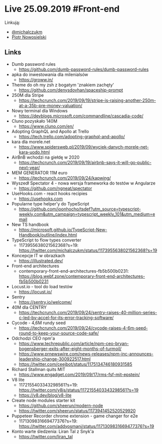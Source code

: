 # Live 25.09.2019 #Front-end

Linkują:

- [@michalczukm](https://twitter.com/michalczukm)
- [Piotr Nowosielski](https://www.linkedin.com/in/piotrnowosielski)

## Links

- Dumb password rules
  - https://github.com/dumb-password-rules/dumb-password-rules
- apka do inwestowania dla milenialsów
  - https://groww.in/
- Theme do oh my zsh z bogatym 'znakiem zachęty'
  - https://github.com/denysdovhan/spaceship-prompt
- 250M dla Stripe
  - https://techcrunch.com/2019/09/19/stripe-is-raising-another-250m-at-a-35b-pre-money-valuation/
- Nowy terminal dla Windows
  - https://devblogs.microsoft.com/commandline/cascadia-code/
- Cluno pozyskało 140M
  - https://www.cluno.com/en/
- Adopting GraphQL and Apollo at Trello
  - https://tech.trello.com/adopting-graphql-and-apollo/
- kara dla morele.net
  - https://www.spidersweb.pl/2019/09/wyciek-danych-morele-net-kara-uodo.html
- AirBnB wchodzi na giełdę w 2020
  - https://techcrunch.com/2019/09/19/airbnb-says-it-will-go-public-next-year/
- MEM GENERATOR 11M euro
  - https://techcrunch.com/2019/09/24/kapwing/
- Wyszedł Spectator 4 - nowa wersja frameworka do testów w Angularze
  - https://github.com/ngneat/spectator
- UseHooks.com - react hooks recipies
  - https://usehooks.com
- Popularne type helper'y do TypeScript
  - https://github.com/joonhocho/tsdef?utm_source=typescript-weekly.com&utm_campaign=typescript_weekly_101&utm_medium=email
- New TS handbook
  - https://microsoft.github.io/TypeScript-New-Handbook/outline/index.html
- TypeScript to flow types converter
  - 1173955638021562368?s=19: https://twitter.com/michalczukm/status/1173955638021562368?s=19
- Koncepcje IT w obrazkach
  - https://illustrated.dev/
- Front-end architectures
  - contemporary-front-end-architectures-fb5b500b0231: https://blog.webf.zone/contemporary-front-end-architectures-fb5b500b0231
- Locust.io - tool do load testów
  - https://locust.io/
- Sentry
  - https://sentry.io/welcome/
- 40M dla CENTRY
  - https://techcrunch.com/2019/09/24/sentry-raises-40-million-series-c-led-by-accel-for-its-error-tracking-software/
- Cycode - 4,6M rundy seed
  - https://techcrunch.com/2019/09/24/cycode-raises-4-6m-seed-round-to-keep-your-source-code-safe/
- Odchodzi CEO npm'a
  - https://www.techrepublic.com/article/npm-ceo-bryan-bogensberger-exits-after-eight-months-of-turmoil/
  - https://www.prnewswire.com/news-releases/npm-inc-announces-leadership-change-300922517.html
  - https://twitter.com/ceejbot/status/1175134746180931585
- Richard Stallman quits MIT
  - https://www.engadget.com/2019/09/17/rms-fsf-mit-epstein/
- V8 lite
  - 1172155403343298561?s=19: https://twitter.com/v8js/status/1172155403343298561?s=19
  - https://v8.dev/blog/v8-lite
- Create node modules starter kit
  - https://github.com/sheerun/modern-node
  - https://twitter.com/sheerun/status/1173941452520529920
- Puppeteer Recorder chrome extension - game changer for e2e
  - 1171309831669477376?s=19: https://twitter.com/addyosmani/status/1171309831669477376?s=19
- Konto warte śledzenia: Liran Tal z Snyk'a
  - https://twitter.com/liran_tal
